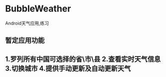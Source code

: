 # BubbleWeather
Android天气应用,练习


暂定应用功能
------------------------------------
1.罗列所有中国可选择的省\市\县
2.查看实时天气信息
3.切换城市
4.提供手动更新及自动更新天气
-------------------------------------
